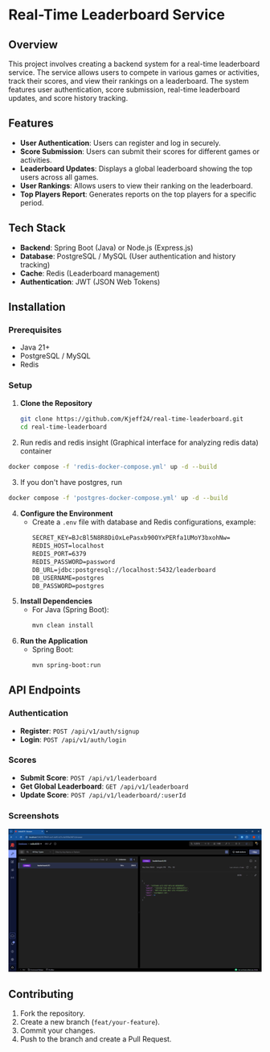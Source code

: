 # Real-Time Leaderboard Service

## Overview
This project involves creating a backend system for a real-time leaderboard service. The service allows users to compete in various games or activities, track their scores, and view their rankings on a leaderboard. The system features user authentication, score submission, real-time leaderboard updates, and score history tracking.

## Features
- **User Authentication**: Users can register and log in securely.
- **Score Submission**: Users can submit their scores for different games or activities.
- **Leaderboard Updates**: Displays a global leaderboard showing the top users across all games.
- **User Rankings**: Allows users to view their ranking on the leaderboard.
- **Top Players Report**: Generates reports on the top players for a specific period.

## Tech Stack
- **Backend**: Spring Boot (Java) or Node.js (Express.js)
- **Database**: PostgreSQL / MySQL (User authentication and history tracking)
- **Cache**: Redis (Leaderboard management)
- **Authentication**: JWT (JSON Web Tokens)

## Installation
### Prerequisites
- Java 21+
- PostgreSQL / MySQL
- Redis

### Setup
1. **Clone the Repository**
   ```sh
   git clone https://github.com/Kjeff24/real-time-leaderboard.git
   cd real-time-leaderboard
   ```
2. Run redis and redis insight (Graphical interface for analyzing redis data) container
```sh
docker compose -f 'redis-docker-compose.yml' up -d --build
```
3. If you don't have postgres, run
```sh
docker compose -f 'postgres-docker-compose.yml' up -d --build
```
4. **Configure the Environment**
   - Create a `.env` file with database and Redis configurations, example:
     ```env
     SECRET_KEY=BJcBl5N8R8DiOxLePasxb90OYxPERfa1UMoY3bxohNw=
     REDIS_HOST=localhost
     REDIS_PORT=6379
     REDIS_PASSWORD=password
     DB_URL=jdbc:postgresql://localhost:5432/leaderboard
     DB_USERNAME=postgres
     DB_PASSWORD=postgres
     ```
3. **Install Dependencies**
    - For Java (Spring Boot):
      ```sh
      mvn clean install
      ```
4. **Run the Application**
    - Spring Boot:
      ```sh
      mvn spring-boot:run
      ```

## API Endpoints
### Authentication
- **Register**: `POST /api/v1/auth/signup`
- **Login**: `POST /api/v1/auth/login`

### Scores
- **Submit Score**: `POST /api/v1/leaderboard`
- **Get Global Leaderboard**: `GET /api/v1/leaderboard`
- **Update Score**: `POST /api/v1/leaderboard/:userId`

### Screenshots
![Redis](/assets/get-leaderboard.png)

## Contributing
1. Fork the repository.
2. Create a new branch (`feat/your-feature`).
3. Commit your changes.
4. Push to the branch and create a Pull Request.


